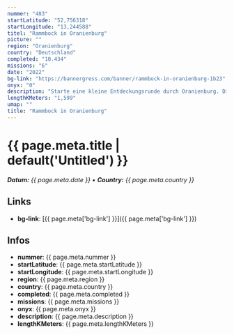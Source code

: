 ```yaml
---
nummer: "483"
startLatitude: "52,756318"
startLongitude: "13,244588"
titel: "Rammbock in Oranienburg"
picture: ""
region: "Oranienburg"
country: "Deutschland"
completed: "10.434"
missions: "6"
date: "2022"
bg-link: "https://bannergress.com/banner/rammbock-in-oranienburg-1b23"
onyx: "0"
description: "Starte eine kleine Entdeckungsrunde durch Oranienburg. Die Runde startet und endet in der Bernauer Straße."
lengthKMeters: "1,599"
umap: ""
title: "Rammbock in Oranienburg"
---
```

# {{ page.meta.title | default('Untitled') }}

_**Datum:** {{ page.meta.date }} • **Country:** {{ page.meta.country }}_

## Links
- **bg-link**: [{{ page.meta['bg-link'] }}]({{ page.meta['bg-link'] }})

## Infos
- **nummer**: {{ page.meta.nummer }}
- **startLatitude**: {{ page.meta.startLatitude }}
- **startLongitude**: {{ page.meta.startLongitude }}
- **region**: {{ page.meta.region }}
- **country**: {{ page.meta.country }}
- **completed**: {{ page.meta.completed }}
- **missions**: {{ page.meta.missions }}
- **onyx**: {{ page.meta.onyx }}
- **description**: {{ page.meta.description }}
- **lengthKMeters**: {{ page.meta.lengthKMeters }}
